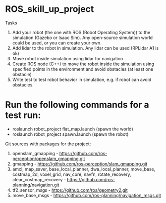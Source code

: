 # ROS_skill_up_project

Tasks

1. Add your robot (the one with ROS (Robot Operating System)) to the simulation (Gazebo or Isaac Sim). Any open-source simulation world could be used, or you can create your own.
2. Add lidar to the robot in simulation. Any lidar can be used (RPLidar A1 is ok)
3. Move robot inside simulation using lidar for navigation
4. Create ROS node (C++) to move the robot inside the simulation using specified points in the environment and avoid obstacles (at least one obstacle)
5. Write test to test robot behavior in simulation, e.g. if robot can avoid obstacles.

# Run the following commands for a test run:

- roslaunch robot_project flat_map.launch (spawn the world)
- roslaunch robot_project spawn.launch (spawn the robot)

Git sources with packages for the project:
1) openslam_gmapping - https://github.com/ros-perception/openslam_gmapping.git
2) gmapping - https://github.com/ros-perception/slam_gmapping.git
3) amcl, map_saver, base_local_planner, dwa_local_planner, move_base, costmap_2d, voxel_grid, nav_core, navfn, 
rotate_recovery, clear_costmap_recovery - https://github.com/ros-planning/navigation.git
4) tf2_sensor_msgs - https://github.com/ros/geometry2.git
5) move_base_msgs - https://github.com/ros-planning/navigation_msgs.git